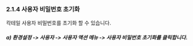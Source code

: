 ### 2.1.4 사용자 비밀번호 초기화

칵테일 사용자 비밀번호를 초기화 할 수 있습니다.

##### a\) 환경설정 -&gt; 사용자 -&gt; 사용자 액션 메뉴 -&gt; 사용자 비밀번호 초기화를 클릭합니다.



